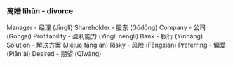 ### 离婚 líhūn - divorce

Manager - 经理 (Jīnglǐ)
Shareholder - 股东 (Gǔdōng)
Company - 公司 (Gōngsī)
Profitability - 盈利能力 (Yínglì nénglì)
Bank - 银行 (Yínháng)
Solution - 解决方案 (Jiějué fāng'àn)
Risky - 风险 (Fēngxiǎn)
Preferring - 偏爱 (Piān'ài)
Desired - 期望 (Qīwàng)
